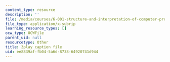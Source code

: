 ```yaml
---
content_type: resource
description: ''
file: /media/courses/6-001-structure-and-interpretation-of-computer-programs-spring-2005/ee8839affb045a6d873864920741d944_rCqMiPk1BJE.vtt
file_type: application/x-subrip
learning_resource_types: []
ocw_type: OCWFile
parent_uid: null
resourcetype: Other
title: 3play caption file
uid: ee8839af-fb04-5a6d-8738-64920741d944
---
```

